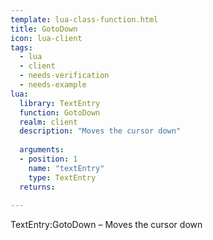 ```yaml
---
template: lua-class-function.html
title: GotoDown
icon: lua-client
tags:
  - lua
  - client
  - needs-verification
  - needs-example
lua:
  library: TextEntry
  function: GotoDown
  realm: client
  description: "Moves the cursor down"
  
  arguments:
  - position: 1
    name: "textEntry"
    type: TextEntry
  returns:
    
---
```


<div class="lua__search__keywords">
TextEntry:GotoDown &#x2013; Moves the cursor down
</div>
